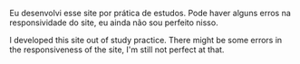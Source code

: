 Eu desenvolvi esse site por prática de estudos. Pode haver alguns erros na responsividade do site, eu ainda não sou perfeito nisso.

I developed this site out of study practice. There might be some errors in the responsiveness of the site, I'm still not perfect at that.